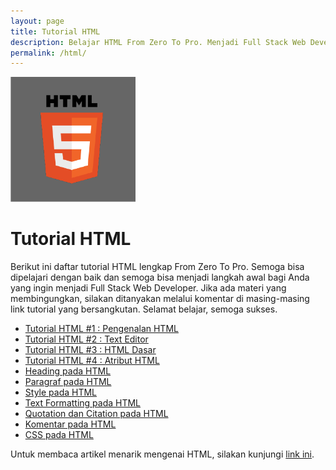 ```yaml
---
layout: page
title: Tutorial HTML
description: Belajar HTML From Zero To Pro. Menjadi Full Stack Web Developer. Ayo buruan belajar disini, gratis lohh.
permalink: /html/
---
```


<img class="img-rounded" src="/assets/img/uploads/html.png" alt="HTML" width="200">

# Tutorial HTML

Berikut ini daftar tutorial HTML lengkap From Zero To Pro. Semoga bisa dipelajari dengan baik dan semoga bisa menjadi langkah awal bagi Anda yang ingin menjadi Full Stack Web Developer. Jika ada materi yang membingungkan, silakan ditanyakan melalui komentar di masing-masing link tutorial yang bersangkutan. Selamat belajar, semoga sukses. 

- [Tutorial HTML #1 : Pengenalan HTML](https://berbagit.com/pengenalan-html/)
- [Tutorial HTML #2 : Text Editor](https://berbagit.com/text-editor/)
- [Tutorial HTML #3 : HTML Dasar](https://berbagit.com/dasar-html/)
- [Tutorial HTML #4 : Atribut HTML](https://berbagit.com/atribut-html/)
- [Heading pada HTML](#)
- [Paragraf pada HTML](#)
- [Style pada HTML](#)
- [Text Formatting pada HTML](#)
- [Quotation dan Citation pada HTML](#)
- [Komentar pada HTML](#)
- [CSS pada HTML](#)

Untuk membaca artikel menarik mengenai HTML, silakan kunjungi [link ini](/tags/#html).